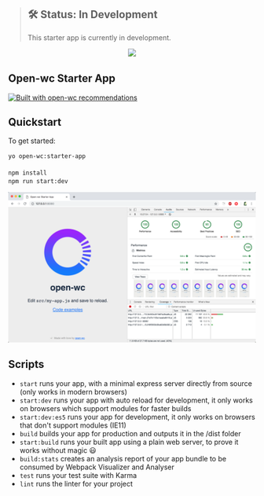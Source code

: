 > ## 🛠 Status: In Development
> This starter app is currently in development.

<p align="center">
  <img width="200" src="https://open-wc.org/hero.png"></img>
</p>

## Open-wc Starter App

[![Built with open-wc recommendations](https://img.shields.io/badge/built%20with-open--wc-blue.svg)](https://github.com/open-wc) 

## Quickstart

To get started:

```sh
yo open-wc:starter-app

npm install
npm run start:dev
```

<p align="center">
  <img src="./open-wc-starter-app.png"></img>
</p>

## Scripts

- `start` runs your app, with a minimal express server directly from source (only works in modern browsers)
- `start:dev` runs your app with auto reload for development, it only works on browsers which support modules for faster builds
- `start:dev:es5` runs your app for development, it only works on browsers that don't support modules (IE11)
- `build` builds your app for production and outputs it in the /dist folder
- `start:build` runs your built app using a plain web server, to prove it works without magic 😃
- `build:stats` creates an analysis report of your app bundle to be consumed by Webpack Visualizer and Analyser
- `test` runs your test suite with Karma
- `lint` runs the linter for your project
